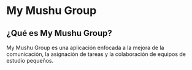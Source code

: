 # My Mushu Group

## ¿Qué es My Mushu Group?

My Mushu Group es una aplicación enfocada a la mejora de la comunicación, la asignación de tareas y la
colaboración de equipos de estudio pequeños.